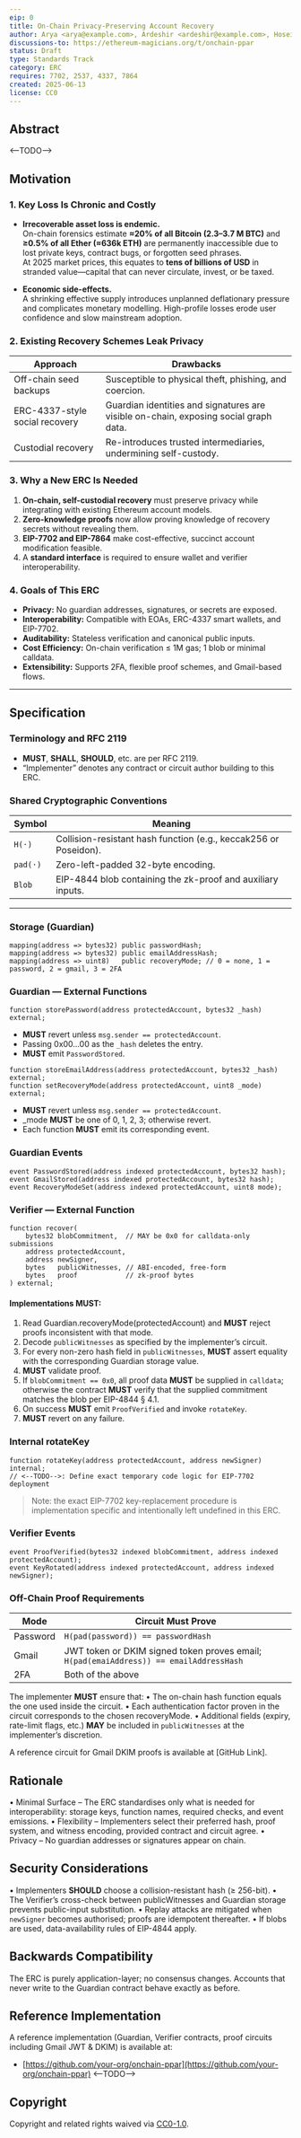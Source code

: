 ```yaml
---
eip: 0
title: On-Chain Privacy-Preserving Account Recovery
author: Arya <arya@example.com>, Ardeshir <ardeshir@example.com>, Hosein <hosein@example.com>
discussions-to: https://ethereum-magicians.org/t/onchain-ppar
status: Draft
type: Standards Track
category: ERC
requires: 7702, 2537, 4337, 7864
created: 2025-06-13
license: CC0
---
```


## Abstract

<--TODO-->


## Motivation

### 1. Key Loss Is Chronic and Costly  
- **Irrecoverable asset loss is endemic.**  
  On-chain forensics estimate **≈20% of all Bitcoin (2.3–3.7 M BTC)** and **≥0.5% of all Ether (≈636k ETH)** are permanently inaccessible due to lost private keys, contract bugs, or forgotten seed phrases.  
  At 2025 market prices, this equates to **tens of billions of USD** in stranded value—capital that can never circulate, invest, or be taxed.

- **Economic side-effects.**  
  A shrinking effective supply introduces unplanned deflationary pressure and complicates monetary modelling. High-profile losses erode user confidence and slow mainstream adoption.

### 2. Existing Recovery Schemes Leak Privacy  
| Approach                      | Drawbacks                                                                                     |
|------------------------------|-----------------------------------------------------------------------------------------------|
| Off-chain seed backups       | Susceptible to physical theft, phishing, and coercion.                                       |
| ERC-4337-style social recovery | Guardian identities and signatures are visible on-chain, exposing social graph data.        |
| Custodial recovery           | Re-introduces trusted intermediaries, undermining self-custody.                              |

### 3. Why a New ERC Is Needed  
1. **On-chain, self-custodial recovery** must preserve privacy while integrating with existing Ethereum account models.  
2. **Zero-knowledge proofs** now allow proving knowledge of recovery secrets without revealing them.  
3. **EIP-7702 and EIP-7864** make cost-effective, succinct account modification feasible.  
4. A **standard interface** is required to ensure wallet and verifier interoperability.

### 4. Goals of This ERC  
- **Privacy:** No guardian addresses, signatures, or secrets are exposed.  
- **Interoperability:** Compatible with EOAs, ERC-4337 smart wallets, and EIP-7702.  
- **Auditability:** Stateless verification and canonical public inputs.  
- **Cost Efficiency:** On-chain verification ≤ 1M gas; 1 blob or minimal calldata.  
- **Extensibility:** Supports 2FA, flexible proof schemes, and Gmail-based flows.

---

## Specification

### Terminology and RFC 2119

* **MUST**, **SHALL**, **SHOULD**, etc. are per RFC 2119.  
* “Implementer” denotes any contract or circuit author building to this ERC.

### Shared Cryptographic Conventions

| Symbol | Meaning |
|--------|---------|
| `H(⋅)` | Collision-resistant hash function (e.g., keccak256 or Poseidon). |
| `pad(⋅)` | Zero-left-padded 32-byte encoding. |
| `Blob` | EIP-4844 blob containing the zk-proof and auxiliary inputs. |

---

### Storage (Guardian)

```solidity
mapping(address => bytes32) public passwordHash;
mapping(address => bytes32) public emailAddressHash;
mapping(address => uint8)   public recoveryMode; // 0 = none, 1 = password, 2 = gmail, 3 = 2FA
```

### Guardian — External Functions

```solidity
function storePassword(address protectedAccount, bytes32 _hash) external;
```

- **MUST** revert unless `msg.sender == protectedAccount`.
- Passing 0x00…00 as the `_hash` deletes the entry.
- **MUST** emit `PasswordStored`.

```solidity
function storeEmailAddress(address protectedAccount, bytes32 _hash) external;
function setRecoveryMode(address protectedAccount, uint8 _mode) external;
```

- **MUST** revert unless `msg.sender == protectedAccount`.
- _mode **MUST** be one of 0, 1, 2, 3; otherwise revert.
- Each function **MUST** emit its corresponding event.

### Guardian Events

```solidity
event PasswordStored(address indexed protectedAccount, bytes32 hash);
event GmailStored(address indexed protectedAccount, bytes32 hash);
event RecoveryModeSet(address indexed protectedAccount, uint8 mode);
```

### Verifier — External Function

```solidity
function recover(
    bytes32 blobCommitment,  // MAY be 0x0 for calldata-only submissions
    address protectedAccount,
    address newSigner,
    bytes   publicWitnesses, // ABI-encoded, free-form
    bytes   proof            // zk-proof bytes
) external;
```

#### Implementations MUST:
1.	Read Guardian.recoveryMode(protectedAccount) and **MUST** reject proofs
inconsistent with that mode.
2.	Decode `publicWitnesses` as specified by the implementer’s circuit.
3.	For every non-zero hash field in `publicWitnesses`, **MUST** assert equality
with the corresponding Guardian storage value.
4.	**MUST** validate proof.
5.	If `blobCommitment == 0x0`, all proof data **MUST** be supplied in
`calldata`; otherwise the contract **MUST** verify that the supplied
commitment matches the blob per EIP-4844 § 4.1.
6.	On success **MUST** emit `ProofVerified` and invoke `rotateKey`.
7.	**MUST** revert on any failure.

### Internal rotateKey

```solidity
function rotateKey(address protectedAccount, address newSigner) internal;
// <--TODO-->: Define exact temporary code logic for EIP-7702 deployment
```
> Note: the exact EIP-7702 key-replacement procedure is implementation
specific and intentionally left undefined in this ERC.

### Verifier Events

```solidity
event ProofVerified(bytes32 indexed blobCommitment, address indexed protectedAccount);
event KeyRotated(address indexed protectedAccount, address indexed newSigner);
```

### Off-Chain Proof Requirements

| Mode     | Circuit Must Prove                                                               |
|----------|----------------------------------------------------------------------------------|
| Password | `H(pad(password)) == passwordHash`                                               |
| Gmail    | JWT token or DKIM signed token proves email; `H(pad(emaiAddress)) == emailAddressHash`       |
| 2FA      | Both of the above                                                                |

The implementer **MUST** ensure that:
	•	The on-chain hash function equals the one used inside the circuit.
	•	Each authentication factor proven in the circuit corresponds to the chosen
recoveryMode.
	•	Additional fields (expiry, rate-limit flags, etc.) **MAY** be included in
`publicWitnesses` at the implementer’s discretion.

A reference circuit for Gmail DKIM proofs is available at [GitHub Link].

## Rationale

•	Minimal Surface – The ERC standardises only what is needed for
interoperability: storage keys, function names, required checks, and event
emissions.
•	Flexibility – Implementers select their preferred hash, proof system,
and witness encoding, provided contract and circuit agree.
•	Privacy – No guardian addresses or signatures appear on chain.


## Security Considerations

•	Implementers **SHOULD** choose a collision-resistant hash (≥ 256-bit).
•	The Verifier’s cross-check between publicWitnesses and Guardian storage
prevents public-input substitution.
•	Replay attacks are mitigated when `newSigner` becomes authorised; proofs are
idempotent thereafter.
•	If blobs are used, data-availability rules of EIP-4844 apply.

## Backwards Compatibility

The ERC is purely application-layer; no consensus changes.  Accounts that
never write to the Guardian contract behave exactly as before.

## Reference Implementation

A reference implementation (Guardian, Verifier contracts, proof circuits including Gmail JWT & DKIM) is available at:

- [https://github.com/your-org/onchain-ppar](https://github.com/your-org/onchain-ppar) <--TODO-->

## Copyright

Copyright and related rights waived via [CC0-1.0](https://creativecommons.org/publicdomain/zero/1.0/).
